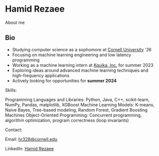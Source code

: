 # Hamid Rezaee
About me

## Bio
* Studying computer science as a sophomore at [Cornell University](https://www.cornell.edu/) '26
* Focusing on machine learning engineering and low latency programming
* Working as a machine learning intern at [Kquika, Inc.](https://www.kquika.com/) for summer 2023
* Exploring ideas around advanced machine learning techniques and high-frequency applications
* Actively looking for opportunities for **summer 2024**

Skills:

Programming Languages and Libraries: Python, Java, C++, scikit-learn, NumPy, Pandas, matplotlib, XGBoost
Machine Learning Models: K-means, Naive Bayes, Tree-based modeling, Random Forest, Gradient Boosting Machines
Object-Oriented Programming: Concurrent programming, algorithm optimization, program correctness (loop invariants)

Contact:

Email: hr328@cornell.edu

LinkedIn: [Hamid Rezaee](https://www.linkedin.com/in/hamid-rezaee-7735371a7/)
